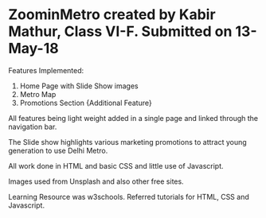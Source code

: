 # ZoominMetro created by Kabir Mathur, Class VI-F. Submitted on 13-May-18

Features Implemented:
1. Home Page with Slide Show images
2. Metro Map
3. Promotions Section {Additional Feature}

All features being light weight added in a single page and linked through the navigation bar.

The Slide show highlights various marketing promotions to attract young generation to use Delhi Metro.

All work done in HTML and basic CSS and little use of Javascript.

Images used from Unsplash and also other free sites.

Learning Resource was w3schools. Referred tutorials for HTML, CSS and Javascript.

